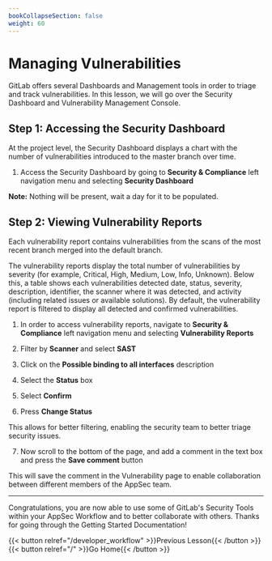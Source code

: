 ```yaml
---
bookCollapseSection: false
weight: 60
---
```


# Managing Vulnerabilities

GitLab offers several Dashboards and Management tools in order to triage
and track vulnerabilities. In this lesson, we will go over the Security
Dashboard and Vulnerability Management Console.

## Step 1: Accessing the Security Dashboard

At the project level, the Security Dashboard displays a chart with the number of vulnerabilities introduced to the master branch over time. 

1. Access the Security Dashboard by going to **Security & Compliance** left navigation menu and selecting **Security Dashboard**  

**Note:** Nothing will be present, wait a day for it to be populated.

## Step 2: Viewing Vulnerability Reports

Each vulnerability report contains vulnerabilities from the scans of the most recent branch merged into the default branch.

The vulnerability reports display the total number of vulnerabilities by severity (for example, Critical, High, Medium, Low, Info, Unknown). Below this, a table shows each vulnerabilities detected date, status, severity, description, identifier, the scanner where it was detected, and activity (including related issues or available solutions). By default, the vulnerability report is filtered to display all detected and confirmed vulnerabilities.

1. In order to access vulnerability reports, navigate to **Security & Compliance** left navigation menu and selecting **Vulnerability Reports** 

2. Filter by **Scanner** and select **SAST**

3. Click on the **Possible binding to all interfaces** description

4. Select the **Status** box

5. Select **Confirm**

6. Press **Change Status**

This allows for better filtering, enabling the security team to better triage security issues.

7. Now scroll to the bottom of the page, and add a comment in the text box and press the **Save comment** button

This will save the comment in the Vulnerability page to enable collaboration between different members of the AppSec team.

---

Congratulations, you are now able to use some of GitLab's Security Tools within
your AppSec Workflow and to better collaborate with others. Thanks for going
through the Getting Started Documentation!

{{< button relref="/developer_workflow" >}}Previous Lesson{{< /button >}}
{{< button relref="/" >}}Go Home{{< /button >}}